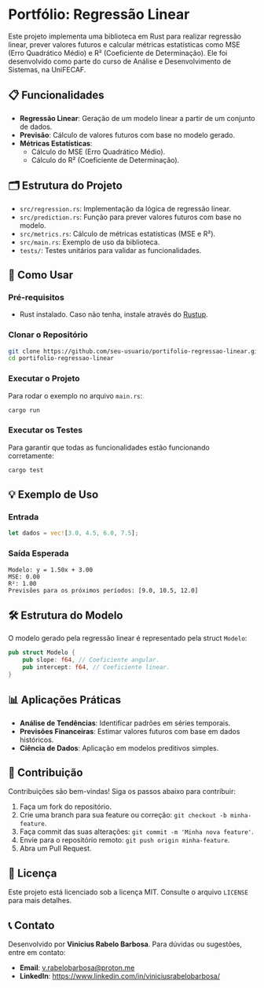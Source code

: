 # Portfólio: Regressão Linear

Este projeto implementa uma biblioteca em Rust para realizar regressão linear, prever valores futuros e calcular métricas estatísticas como MSE (Erro Quadrático Médio) e R² (Coeficiente de Determinação). Ele foi desenvolvido como parte do curso de Análise e Desenvolvimento de Sistemas, na UniFECAF.

## 📋 Funcionalidades

- **Regressão Linear**: Geração de um modelo linear a partir de um conjunto de dados.
- **Previsão**: Cálculo de valores futuros com base no modelo gerado.
- **Métricas Estatísticas**:
  - Cálculo do MSE (Erro Quadrático Médio).
  - Cálculo do R² (Coeficiente de Determinação).

## 🗂️ Estrutura do Projeto

- `src/regression.rs`: Implementação da lógica de regressão linear.
- `src/prediction.rs`: Função para prever valores futuros com base no modelo.
- `src/metrics.rs`: Cálculo de métricas estatísticas (MSE e R²).
- `src/main.rs`: Exemplo de uso da biblioteca.
- `tests/`: Testes unitários para validar as funcionalidades.

## 🚀 Como Usar

### Pré-requisitos

- Rust instalado. Caso não tenha, instale através do [Rustup](https://rustup.rs/).

### Clonar o Repositório

```bash
git clone https://github.com/seu-usuario/portifolio-regressao-linear.git
cd portifolio-regressao-linear
```

### Executar o Projeto

Para rodar o exemplo no arquivo `main.rs`:

```bash
cargo run
```

### Executar os Testes

Para garantir que todas as funcionalidades estão funcionando corretamente:

```bash
cargo test
```

## 💡 Exemplo de Uso

### Entrada

```rust
let dados = vec![3.0, 4.5, 6.0, 7.5];
```

### Saída Esperada

```plaintext
Modelo: y = 1.50x + 3.00
MSE: 0.00
R²: 1.00
Previsões para os próximos períodos: [9.0, 10.5, 12.0]
```

## 🛠️ Estrutura do Modelo

O modelo gerado pela regressão linear é representado pela struct `Modelo`:

```rust
pub struct Modelo {
    pub slope: f64, // Coeficiente angular.
    pub intercept: f64, // Coeficiente linear.
}
```

## 📊 Aplicações Práticas

- **Análise de Tendências**: Identificar padrões em séries temporais.
- **Previsões Financeiras**: Estimar valores futuros com base em dados históricos.
- **Ciência de Dados**: Aplicação em modelos preditivos simples.

## 🤝 Contribuição

Contribuições são bem-vindas! Siga os passos abaixo para contribuir:

1. Faça um fork do repositório.
2. Crie uma branch para sua feature ou correção: `git checkout -b minha-feature`.
3. Faça commit das suas alterações: `git commit -m 'Minha nova feature'`.
4. Envie para o repositório remoto: `git push origin minha-feature`.
5. Abra um Pull Request.

## 📜 Licença

Este projeto está licenciado sob a licença MIT. Consulte o arquivo `LICENSE` para mais detalhes.

## 📞 Contato

Desenvolvido por **Vinicius Rabelo Barbosa**. Para dúvidas ou sugestões, entre em contato:

- **Email**: v.rabelobarbosa@proton.me
- **LinkedIn**: https://www.linkedin.com/in/viniciusrabelobarbosa/